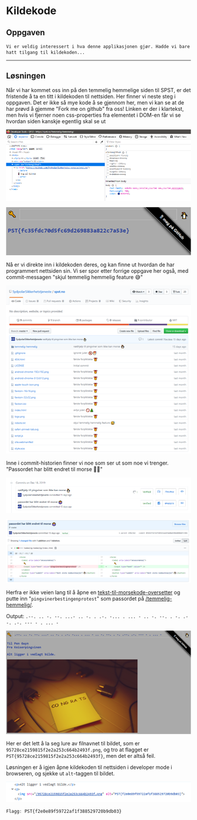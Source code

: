 # Kildekode

## Oppgaven

    Vi er veldig interessert i hva denne applikasjonen gjør. Hadde vi bare hatt tilgang til kildekoden...

---

## Løsningen

Når vi har kommet oss inn på den temmelig hemmelige siden til SPST, er det fristende å ta en titt i kildekoden til nettsiden. Her finner vi neste steg i oppgaven. Det er ikke så mye kode å se gjennom her, men vi kan se at de har prøvd å gjemme "Fork me on github" fra oss! Linken er der i klartekst, men hvis vi fjerner noen css-properties fra elementet i DOM-en får vi se hvordan siden kanskje egentlig skal se ut

![./assets/screen1](./assets/screen1.png)

![./assets/screen2](./assets/screen2.png)

Nå er vi direkte inn i kildekoden deres, og kan finne ut hvordan de har programmert nettsiden sin.
Vi ser spor etter forrige oppgave her også, med commit-messagen "skjul temmelig hemmelig feature 😅"

![./assets/screen3](./assets/screen3.png)

Inne i commit-historien finner vi noe som ser ut som noe vi trenger. "Passordet har blitt endret til morse 🤷‍♀️"

![./assets/screen4](./assets/screen4.png)

![./assets/screen5](./assets/screen5.png)

Herfra er ikke veien lang til å åpne en [tekst-til-morsekode-oversetter](https://morsecode.world/international/translator.html) og putte inn "`pingvinerbestingenprotest`" som passordet på [/temmelig-hemmelig/](https://spst.no/temmelig-hemmelig/).

Output: `.--. .. -. --. ...- .. -. . .-. -... . ... - .. -. --. . -. .--. .-. --- - . ... -`

![./assets/screen6](./assets/screen6.png)

Her er det lett å la seg lure av filnavnet til bildet, som er `95728ce2159815f2e2a253c664b2493f.png`, og tro at flagget er `PST{95728ce2159815f2e2a253c664b2493f}`, men det er altså feil.

Løsningen er å igjen åpne kildekoden til nettsiden i developer mode i browseren, og sjekke ut `alt`-taggen til bildet.

![./assets/screen7](./assets/screen7.png)

```javascript
Flagg: PST{f2e0e89f59722af1f388529720b9db03}
```

